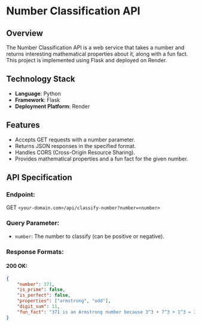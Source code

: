 # Number Classification API

## Overview
The Number Classification API is a web service that takes a number and returns interesting mathematical properties about it, along with a fun fact. This project is implemented using Flask and deployed on Render.

## Technology Stack
- **Language**: Python
- **Framework**: Flask
- **Deployment Platform**: Render

## Features
- Accepts GET requests with a number parameter.
- Returns JSON responses in the specified format.
- Handles CORS (Cross-Origin Resource Sharing).
- Provides mathematical properties and a fun fact for the given number.

## API Specification

### Endpoint: 
GET `<your-domain.com>/api/classify-number?number=<number>`

### Query Parameter:
- `number`: The number to classify (can be positive or negative).

### Response Formats:
#### 200 OK:
```json
{
    "number": 371,
    "is_prime": false,
    "is_perfect": false,
    "properties": ["armstrong", "odd"],
    "digit_sum": 11,
    "fun_fact": "371 is an Armstrong number because 3^3 + 7^3 + 1^3 = 371"
}
